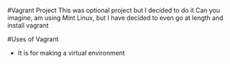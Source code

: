 #Vagrant Project
This was optional project but I decided to do it
Can you imagine, am using Mint Linux, but I have decided to even go at length and install vagrant

#Uses of Vagrant
- It is for making a virtual environment
